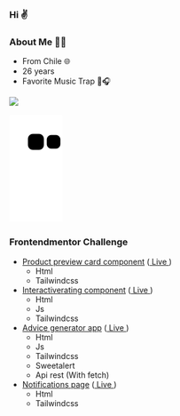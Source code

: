 ### Hi ✌

### About Me 🙍‍♂️
- From Chile 🌐
- 26 years
- Favorite Music Trap 🎵🎧

<a href="https://liamthomas.cl" target="_blank"><img src="https://img.shields.io/static/v1?label=Liamthomas%20Status&message=Online&color=green&style=for-the-badge&logo=AdGuard" target="_blank"></a>

![Snake animation](https://github.com/fairstyle/fairstyle/blob/output/github-contribution-grid-snake.svg)

### Frontendmentor Challenge
- [Product preview card component](https://github.com/fairstyle/frontendmentor-Product-preview-card-component) ([ Live ](https://fairstyle.github.io/frontendmentor-Product-preview-card-component/))
  - Html
  - Tailwindcss
- [Interactiverating component](https://github.com/fairstyle/frontendmentor-Interactive-rating-component) ([ Live ](https://fairstyle.github.io/frontendmentor-Interactive-rating-component/))
  - Html
  - Js
  - Tailwindcss
- [Advice generator app](https://github.com/fairstyle/frontendmentor-Advice-generator-app) ([ Live ](https://fairstyle.github.io/frontendmentor-Advice-generator-app/))
  - Html
  - Js
  - Tailwindcss
  - Sweetalert
  - Api rest (With fetch)
- [Notifications page](https://github.com/fairstyle/frontendmentor-Notifications-page) ([ Live ](https://fairstyle.github.io/frontendmentor-Notifications-page/))
  - Html
  - Tailwindcss



